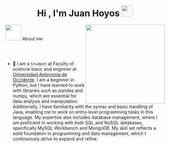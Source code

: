 <h1 align="center"><b>Hi , I'm Juan Hoyos </b><img src="https://media.giphy.com/media/hvRJCLFzcasrR4ia7z/giphy.gif" width="35"></h1>
<picture> <img align="right" src="https://github.com/7oSkaaa/7oSkaaa/blob/main/Images/Right_Side.gif?raw=true" width = 250px></picture>
<picture><img src = "https://github.com/7oSkaaa/7oSkaaa/blob/main/Images/about_me.gif?raw=true" width = 50px></picture> About me

<br><br>

- :school: I am a `Student` at Faculty of sciencie basic and enginner at [Universidad Autonoma de Occidente](https://www.uao.edu.co). I am a beginner in Python, but I have learned to work with libraries such as pandas and numpy, which are essential for data analysis and manipulation. Additionally, I have familiarity with the syntax and basic handling of Java, enabling me to work on entry-level programming tasks in this language. My expertise also includes database management, where I am proficient in working with both SQL and NoSQL databases, specifically MySQL Workbench and MongoDB. My skill set reflects a solid foundation in programming and data management, which I continuously strive to expand and refine.

